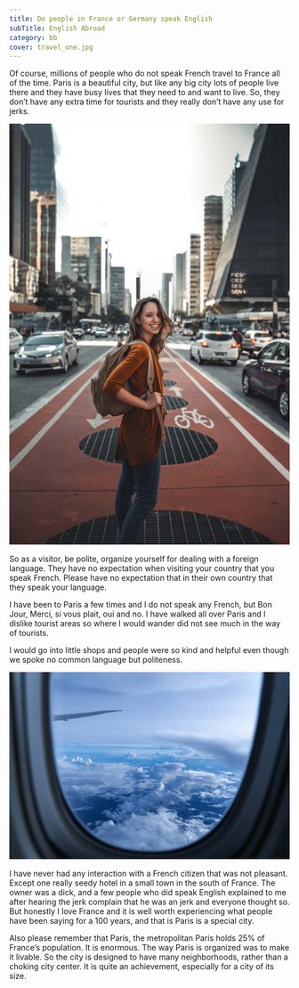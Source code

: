 ```yaml
---
title: Do people in France or Germany speak English
subTitle: English Abroad
category: bb
cover: travel_one.jpg
---
```



Of course, millions of people who do not speak French travel to France all of the time. Paris is a beautiful city, but like any big city lots of people live there and they have busy lives that they need to and want to live. So, they don’t have any extra time for tourists and they really don’t have any use for jerks.

![Travel](./travel_one.jpg)

So as a visitor, be polite, organize yourself for dealing with a foreign language. They have no expectation when visiting your country that you speak French. Please have no expectation that in their own country that they speak your language.

I have been to Paris a few times and I do not speak any French, but Bon Jour, Merci, si vous plait, oui and no. I have walked all over Paris and I dislike tourist areas so where I would wander did not see much in the way of tourists.

I would go into little shops and people were so kind and helpful even though we spoke no common language but politeness.

![Travel](./travel_two.jpg)

I have never had any interaction with a French citizen that was not pleasant. Except one really seedy hotel in a small town in the south of France. The owner was a dick, and a few people who did speak English explained to me after hearing the jerk complain that he was an jerk and everyone thought so. But honestly I love France and it is well worth experiencing what people have been saying for a 100 years, and that is Paris is a special city.

Also please remember that Paris, the metropolitan Paris holds 25% of France’s population. It is enormous. The way Paris is organized was to make it livable. So the city is designed to have many neighborhoods, rather than a choking city center. It is quite an achievement, especially for a city of its size.
